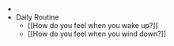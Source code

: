 - 
- Daily Routine
    - [[How do you feel when you wake up?]]
    - [[How do you feel when you wind down?]]
